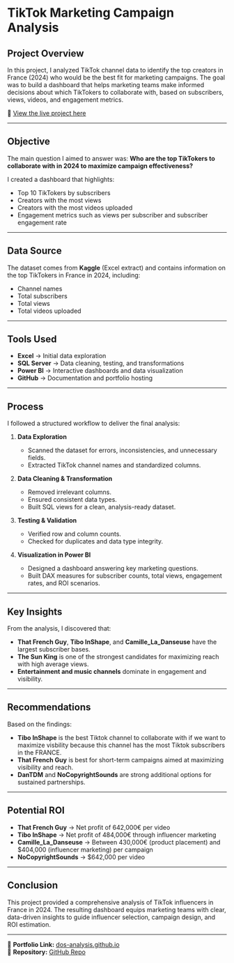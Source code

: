 # TikTok Marketing Campaign Analysis

## Project Overview
In this project, I analyzed TikTok channel data to identify the top creators in France (2024) who would be the best fit for marketing campaigns. The goal was to build a dashboard that helps marketing teams make informed decisions about which TikTokers to collaborate with, based on subscribers, views, videos, and engagement metrics.

🔗 [View the live project here](https://dos-analysis.github.io/TikTok-Marketing-Campaign-Analysis/)

---

## Objective
The main question I aimed to answer was: **Who are the top TikTokers to collaborate with in 2024 to maximize campaign effectiveness?**

I created a dashboard that highlights:
- Top 10 TikTokers by subscribers  
- Creators with the most views  
- Creators with the most videos uploaded  
- Engagement metrics such as views per subscriber and subscriber engagement rate  

---

## Data Source
The dataset comes from **Kaggle** (Excel extract) and contains information on the top TikTokers in France in 2024, including:
- Channel names  
- Total subscribers  
- Total views  
- Total videos uploaded  

---

## Tools Used
- **Excel** → Initial data exploration  
- **SQL Server** → Data cleaning, testing, and transformations  
- **Power BI** → Interactive dashboards and data visualization  
- **GitHub** → Documentation and portfolio hosting  

---

## Process
I followed a structured workflow to deliver the final analysis:

1. **Data Exploration**  
   - Scanned the dataset for errors, inconsistencies, and unnecessary fields.  
   - Extracted TikTok channel names and standardized columns.  

2. **Data Cleaning & Transformation**  
   - Removed irrelevant columns.  
   - Ensured consistent data types.  
   - Built SQL views for a clean, analysis-ready dataset.  

3. **Testing & Validation**  
   - Verified row and column counts.  
   - Checked for duplicates and data type integrity.  

4. **Visualization in Power BI**  
   - Designed a dashboard answering key marketing questions.  
   - Built DAX measures for subscriber counts, total views, engagement rates, and ROI scenarios.  

---

## Key Insights
From the analysis, I discovered that:
- **That French Guy**, **Tibo InShape**, and **Camille_La_Danseuse** have the largest subscriber bases.  
- **The Sun King** is one of the strongest candidates for maximizing reach with high average views.  
- **Entertainment and music channels** dominate in engagement and visibility.  

---

## Recommendations
Based on the findings:
- **Tibo InShape** is the best Tiktok channel to collaborate with if we want to maximize visbility because this channel has the most Tiktok subscribers in the FRANCE.  
- **That French Guy** is best for short-term campaigns aimed at maximizing visibility and reach.  
- **DanTDM** and **NoCopyrightSounds** are strong additional options for sustained partnerships.  

---

## Potential ROI
- **That French Guy** → Net profit of 642,000€ per video  
- **Tibo InShape** → Net profit of 484,000€ through influencer marketing  
- **Camille_La_Danseuse** → Between 430,000€ (product placement) and $404,000 (influencer marketing) per campaign  
- **NoCopyrightSounds** → $642,000 per video  

---

## Conclusion
This project provided a comprehensive analysis of TikTok influencers in France in 2024. The resulting dashboard equips marketing teams with clear, data-driven insights to guide influencer selection, campaign design, and ROI estimation.

---

📂 **Portfolio Link:** [dos-analysis.github.io](https://dos-analysis.github.io/TikTok-Marketing-Campaign-Analysis/)  
📌 **Repository:** [GitHub Repo](https://github.com/Dos-Analysis/TikTok-Marketing-Campaign-Analysis)
